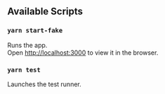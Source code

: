 ## Available Scripts

### `yarn start-fake`

Runs the app.<br>
Open [http://localhost:3000](http://localhost:3000) to view it in the browser.

### `yarn test`

Launches the test runner.